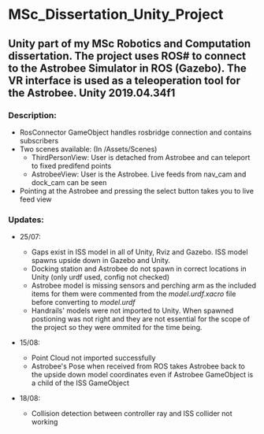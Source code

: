 # MSc_Dissertation_Unity_Project

## Unity part of my MSc Robotics and Computation dissertation. The project uses ROS# to connect to the Astrobee Simulator in ROS (Gazebo). The VR interface is used as a teleoperation tool for the Astrobee. Unity 2019.04.34f1
 
### Description:
- RosConnector GameObject handles rosbridge connection and contains subscribers 
- Two scenes available: (In /Assets/Scenes)
  - ThirdPersonView: User is detached from Astrobee and can teleport to fixed predifend points 
  - AstrobeeView: User is the Astrobee. Live feeds from nav_cam and dock_cam can be seen 
- Pointing at the Astrobee and pressing the select button takes you to live feed view
  
### Updates:
- 25/07: 
  - Gaps exist in ISS model in all of Unity, Rviz and Gazebo. ISS model spawns upside down in Gazebo and Unity.
  - Docking station and Astrobee do not spawn in correct locations in Unity (only urdf used, config not checked)
  - Astrobee model is missing sensors and perching arm as the included items for them were commented from the *model.urdf.xacro* file before converting to *model.urdf*
  - Handrails' models were not imported to Unity. When spawned postioning was not right and they are not essential for the scope of the project so they were ommited for the time being.

- 15/08:
  - Point Cloud not imported successfully 
  - Astrobee's Pose when received from ROS takes Astrobee back to the upside down model coordinates even if Astrobee GameObject is a child of the ISS GameObject
  
- 18/08:
  - Collision detection between controller ray and ISS collider not working 
  
